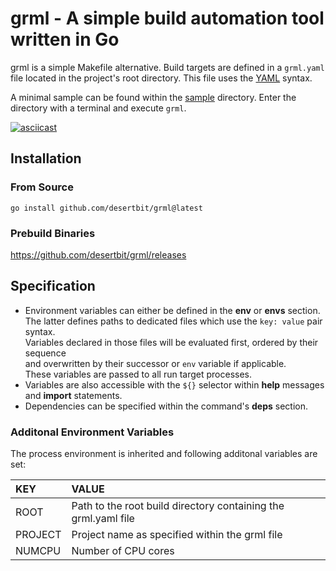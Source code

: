 # grml - A simple build automation tool written in Go

grml is a simple Makefile alternative. Build targets are defined in a `grml.yaml` file located in the project's root directory.
This file uses the [YAML](http://yaml.org/) syntax.

A minimal sample can be found within the [sample](sample/grml.yaml) directory. Enter the directory with a terminal and execute `grml`.

[![asciicast](https://asciinema.org/a/460524.svg)](https://asciinema.org/a/460524)

## Installation
### From Source
    go install github.com/desertbit/grml@latest

### Prebuild Binaries
https://github.com/desertbit/grml/releases

## Specification
- Environment variables can either be defined in the **env** or **envs** section.  
  The latter defines paths to dedicated files which use the `key: value` pair syntax.  
  Variables declared in those files will be evaluated first, ordered by their sequence  
  and overwritten by their successor or `env` variable if applicable.  
  These variables are passed to all run target processes.
- Variables are also accessible with the `${}` selector within **help** messages and **import** statements.
- Dependencies can be specified within the command's **deps** section.

### Additonal Environment Variables

The process environment is inherited and following additonal variables are set:

| KEY     | VALUE                                                          |
|:--------|:---------------------------------------------------------------|
| ROOT    | Path to the root build directory containing the grml.yaml file |
| PROJECT | Project name as specified within the grml file                 |
| NUMCPU  | Number of CPU cores                                            |